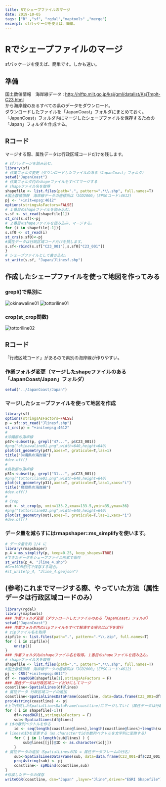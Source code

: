 ```yaml
---
title: Rでシェープファイルのマージ
date: 2019-10-05
tags: ["R" ,"sf", "rgdal","maptools" ,"merge"]
excerpt: sfパッケージを使えば、簡単。
---
```


# Rでシェープファイルのマージ

sfパッケージを使えば、簡単です。しかも速い。

## 準備

国土数値情報　海岸線データ : http://nlftp.mlit.go.jp/ksj/gml/datalist/KsjTmplt-C23.html  
から海岸線のあるすべての県のデータをダウンロード。  
ダウンロードしたファイルを「JapanCoast」フォルダにまとめておく。  
「JapanCoast」フォルダ内にマージしたシェープファイルを保存するための「Japan」フォルダを作成する。

## Rコード

マージする際、属性データは行政区域コードだけを残します。 

```R
# sfパッケージを読み込む。
library(sf)
# 作業フォルダ変更（ダウンロードしたファイルのある「JapanCoast」フォルダ）
setwd("JapanCoast")
# 作業フォルダ内のshapeファイルをすべてマージする
# shapeファイル名を取得
shapefile <- list.files(path=".", pattern=".*\\.shp", full.names=T)
#国土数値情報　海岸線データの座標系は「JGD2000」(EPSGコード:4612)
pj <- "+init=epsg:4612"
options(stringsAsFactors=FALSE)
# １番目のshapeファイルを読み込む。
s.sf <- st_read(shapefile[1])
st_crs(s.sf)<-pj
# ２番目のshapeファイルを読み込み、マージする。
for (i in shapefile[-1]){
s.sf0 <- st_read(i)
st_crs(s.sf0)<-pj
#属性データは行政区域コードだけを残します。
s.sf<-rbind(s.sf["C23_001"],s.sf0["C23_001"])
}
# シェープファイルとして書き込む。
st_write(s.sf, "Japan/Jlinesf.shp")
```

## 作成したシェープファイルを使って地図を作ってみる
### grepl()で県別に
![okinawaline01](images/okinawaline01.png)
![tottoriline01](images/tottoriline01.png)

### crop(st_crop関数)
![tottoriline02](images/tottoriline02.png)

## Rコード

「行政区域コード」があるので県別の海岸線が作りやすい。

### 作業フォルダ変更（マージしたshapeファイルのある「JapanCoast/Japan」フォルダ）

```R
setwd("../JapanCoast/Japan")
```

### マージしたシェープファイルを使って地図を作成

```R
library(sf)
options(stringsAsFactors=FALSE)
p = sf::st_read("Jlinesf.shp")
st_crs(p) = "+init=epsg:4612"
#
#沖縄県の海岸線
p47<-subset(p, grepl("47...", p$C23_001)) 
#png("okinawaline01.png",width=640,height=640)
plot(st_geometry(p47),axes=T, graticule=T,las=1)
title("沖縄県の海岸線")
#dev.off()
#
#鳥取県の海岸線
p31<-subset(p, grepl("31...", p$C23_001)) 
#png("tottoriline01.png",width=640,height=640)
plot(st_geometry(p31),axes=T, graticule=T,las=1,xaxs="i")
title("鳥取県の海岸線")
#dev.off()
#
# Crop 
out <- st_crop(p, xmin=133.2,xmax=133.5,ymin=35,ymax=36)
#png("tottoriline02.png",width=640,height=640)
plot(st_geometry(out),axes=T, graticule=T,las=1,xaxs="i")
#dev.off()
```

### データ量を減らすにはrmapshaper::ms_simplifyを使います。

```R
# データ量を約 1/4 に
library(rmapshaper)
p_4 = ms_simplify(p, keep=0.25, keep_shapes=TRUE)
#できたデータをシェープファイル形式で保存
st_write(p_4, "Jline_4.shp") 
#GeoJSON形式で保存する場合。
#st_write(p_4, "Jline_4.geojson")
```

## (参考)これまでマージする際、やっていた方法（属性データは行政区域コードのみ）

```R
library(rgdal)
library(maptools)
### 作業フォルダ変更（ダウンロードしたファイルのある「JapanCoast」フォルダ）
setwd("JapanCoast")
### 作業フォルダ内のzipファイルをすべて解凍する場合は以下を実行
# zipファイル名を取得
zipfile <- list.files(path=".", pattern=".*\\.zip", full.names=T)
for ( i in zipfile){
	unzip(i)
}
### 作業フォルダ内のshapeファイル名を取得。１番目のshapeファイルを読み込む。
# shapeファイル名を取得
shapefile <- list.files(path=".", pattern=".*\\.shp", full.names=T)
#国土数値情報　海岸線データの座標系は「JGD2000」(EPSGコード:4612)
pj <- CRS("+init=epsg:4612")
df <- readOGR(shapefile[1],stringsAsFactors = F)
### 属性データは行政区域コードだけにしてマージ
coastline<-SpatialLines(df@lines)
# 属性データ 行政区域コードの追加
coastline<-SpatialLinesDataFrame(coastline, data=data.frame(C23_001=df$C23_001, row.names=0:(length(coastline)-1)))  
proj4string(coastline) <- pj
#上で作成したSpatialLinesDataFrame(coastline)にマージしていく（属性データは行政区域コードのみ）
for ( i in shapefile[-1]){
	df<-readOGR(i,stringsAsFactors = F)
	sub<-SpatialLines(df@lines)
# idの数列ベクトルを作る
	id <- seq(length(coastline@lines),length(coastline@lines)+length(sub@lines)-1,1)
# linesのIDを変更する（as.characterでidの数列ベクトルを文字列に変換する）
	for ( j in 1:length(sub@lines) ) {
	    sub@lines[[j]]@ID <- as.character(id[j])
	}
# 属性データの追加（SpatialLinesのID = 属性データフレームの行名）
	sub<-SpatialLinesDataFrame(sub, data=data.frame(C23_001=df$C23_001, row.names=length(coastline@lines):(length(coastline@lines)+length(sub@lines)-1)))  
	proj4string(sub) <- pj
	coastline<- spRbind(coastline,sub)
}
#作成したデータの保存
writeOGR(coastline, dsn="Japan" ,layer="Jline",driver="ESRI Shapefile") 
```
